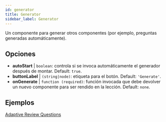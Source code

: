 ```yaml
---
id: generator
title: Generator
sidebar_label: Generator
---
```


Un componente para generar otros componentes (por ejemplo, preguntas generadas automáticamente).

## Opciones

* __autoStart__ | `boolean`: controla si se invoca automáticamente el generador después de montar. Default: `true`.
* __buttonLabel__ | `(string|node)`: etiqueta para el botón. Default: `'Generate'`.
* __onGenerate__ | `function (required)`: función invocada que debe devolver un nuevo componente para ser rendido en la lección. Default: `none`.


## Ejemplos

[Adaptive Review Questions](https://isle.stat.cmu.edu/adaptive-review/questions/)
